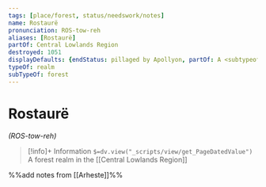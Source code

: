 ```yaml
---
tags: [place/forest, status/needswork/notes]
name: Rostaurë
pronunciation: ROS-tow-reh
aliases: [Rostaurë]
partOf: Central Lowlands Region
destroyed: 1051
displayDefaults: {endStatus: pillaged by Apollyon, partOf: A <subtypeof> <typeof> in <loc>}
typeOf: realm
subTypeOf: forest
---
```

# Rostaurë
*(ROS-tow-reh)*
>[!info]+ Information
> `$=dv.view("_scripts/view/get_PageDatedValue")`
> A forest realm in the [[Central Lowlands Region]]

%%add notes from [[Arheste]]%%